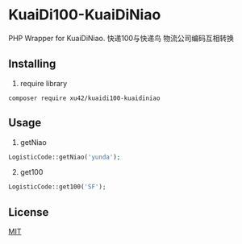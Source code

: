 # KuaiDi100-KuaiDiNiao

PHP Wrapper for KuaiDiNiao.
快递100与快递鸟 物流公司编码互相转换


## Installing

1. require library

```shell
composer require xu42/kuaidi100-kuaidiniao
```

## Usage

1. getNiao

```php
LogisticCode::getNiao('yunda');
```

2. get100

```php
LogisticCode::get100('SF');
```

## License

[MIT](LICENSE)

